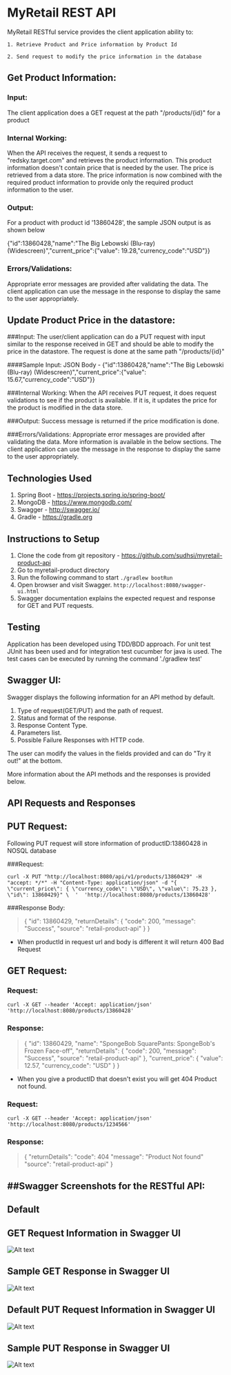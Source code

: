 # MyRetail REST API

MyRetail RESTful service provides the client application ability to:

    1. Retrieve Product and Price information by Product Id

    2. Send request to modify the price information in the database

Get Product Information:
-----------------------

### Input: 
The client application does a GET request at the path "/products/{id}" for a product 

### Internal Working: 
When the API receives the request, it sends a request to "redsky.target.com" and retrieves the 
product information. This product information doesn't contain price that is needed by the user. The price is retrieved
from a data store. The price information is now combined with the required product information to provide only the 
required product information to the user.

### Output: 
For a product with product id '13860428', the sample JSON output is as shown below

{"id":13860428,"name":"The Big Lebowski (Blu-ray) (Widescreen)","current_price":{"value": 19.28,"currency_code":"USD"}}

### Errors/Validations: 
Appropriate error messages are provided after validating the data. The client application can use the message in the response to display the same to the user appropriately.


Update Product Price in the datastore:
-------------------------------------

###Input: 
The user/client application can do a PUT request with input similar to the response received in GET and should be able
to modify the price in the datastore. The request is done at the same path "/products/{id}"

####Sample Input: 
JSON Body - {"id":13860428,"name":"The Big Lebowski (Blu-ray) (Widescreen)","current_price":{"value": 15.67,"currency_code":"USD"}}

###Internal Working: 
When the API receives PUT request, it does request validations to see if the product is available. If it is, 
it updates the price for the product is modified in the data store.

###Output: 
Success message is returned if the price modification is done.

###Errors/Validations: 
Appropriate error messages are provided after validating the data. More information is available in 
the below sections. The client application can use the message in the response to display the same to the user appropriately.

Technologies Used
-----------------

1. Spring Boot - https://projects.spring.io/spring-boot/
2. MongoDB - https://www.mongodb.com/
3. Swagger - http://swagger.io/
4. Gradle - https://gradle.org

Instructions to Setup
---------------------
1. Clone the code from git repository - https://github.com/sudhsi/myretail-product-api
2. Go to myretail-product directory
3. Run the following command to start
`./gradlew bootRun`
4. Open browser and visit Swagger.
`http://localhost:8080/swagger-ui.html`
5. Swagger documentation explains the expected request and response for GET and PUT requests.

Testing
-------
Application has been developed using TDD/BDD approach.
For unit test JUnit has been used and for integration test cucumber for java is used.
The test cases can be executed by running the command './gradlew test'

Swagger UI:
----------
Swagger displays the following information for an API method by default.

  1. Type of request(GET/PUT) and the path of request.
  2. Status and format of the response.
  3. Response Content Type.
  4. Parameters list.
  5. Possible Failure Responses with HTTP code.

The user can modify the values in the fields provided and can do "Try it out!" at the bottom.

More information about the API methods and the responses is provided below.

API Requests and Responses
--------------------------
## PUT Request:

Following PUT request will store information of productID:13860428 in NOSQL database

###Request:

`curl -X PUT "http://localhost:8080/api/v1/products/13860429" -H "accept: */*" -H "Content-Type: application/json" -d "{ \"current_price\": { \"currency_code\": \"USD\", \"value\": 75.23 }, \"id\": 13860429}" \ 
  ' 
 'http://localhost:8080/products/13860428'`
  
###Response Body:

>{
  "id": 13860429,
  "returnDetails": {
    "code": 200,
    "message": "Success",
    "source": "retail-product-api"
  }
}
 
* When productId in request url and body is different it will return 400 Bad Request

## GET Request:
 
### Request:
 
 `curl -X GET --header 'Accept: application/json' 'http://localhost:8080/products/13860428'`
 
 ### Response:
 
 >{
   "id": 13860429,
   "name": "SpongeBob SquarePants: SpongeBob's Frozen Face-off",
   "returnDetails": {
     "code": 200,
     "message": "Success",
     "source": "retail-product-api"
   },
   "current_price": {
     "value": 12.57,
     "currency_code": "USD"
   }
 }
 
 * When you give a productID that doesn't exist you will get 404 Product not found.
 
 ### Request:
 
 `curl -X GET --header 'Accept: application/json' 'http://localhost:8080/products/1234566'`
 
 ### Response:
 
 >{
   "returnDetails": 
        "code": 404
        "message": "Product Not found"
        "source": "retail-product-api"
 }
 
 ##Swagger 
 Screenshots for the RESTful API:
 ---------------------------------------

 ## Default
 GET Request Information in Swagger UI
 ---------------------------------
 ![Alt text](/Default_GetProductInfo.png?raw=true "Default GET Information")

 Sample GET Response  in Swagger UI
 --------------------------------------------
 ![Alt text](/Sample_GET_Success.png?raw=true "Sample GET Response")

 Default PUT Request Information in Swagger UI
 ---------------------------------------------
 ![Alt text](/Default_PutRequest.png?raw=true "Default POST Information")

 Sample PUT Response in Swagger UI
 ---------------------------------
 ![Alt text](/Sample_PUT_Success.png?raw=true "Sample POST Response")